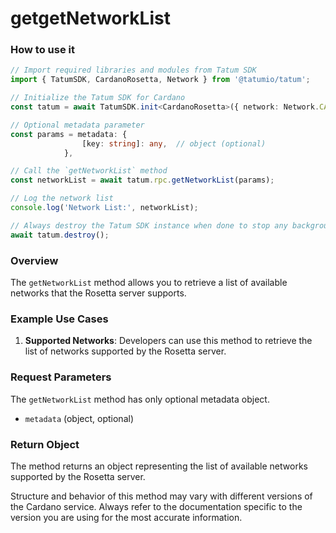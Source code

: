 # getgetNetworkList

### How to use it

```typescript
// Import required libraries and modules from Tatum SDK
import { TatumSDK, CardanoRosetta, Network } from '@tatumio/tatum';

// Initialize the Tatum SDK for Cardano
const tatum = await TatumSDK.init<CardanoRosetta>({ network: Network.CARDANO_ROSETTA });

// Optional metadata parameter
const params = metadata: {
                [key: string]: any,  // object (optional)
            }, 

// Call the `getNetworkList` method
const networkList = await tatum.rpc.getNetworkList(params);

// Log the network list
console.log('Network List:', networkList);

// Always destroy the Tatum SDK instance when done to stop any background processes
await tatum.destroy();
```

### Overview

The `getNetworkList` method allows you to retrieve a list of available networks that the Rosetta server supports.

### Example Use Cases

1. **Supported Networks**: Developers can use this method to retrieve the list of networks supported by the Rosetta server.

### Request Parameters

The `getNetworkList` method has only optional metadata object.

- `metadata` (object, optional)

### Return Object

The method returns an object representing the list of available networks supported by the Rosetta server.

Structure and behavior of this method may vary with different versions of the Cardano service. Always refer to the documentation specific to the version you are using for the most accurate information.